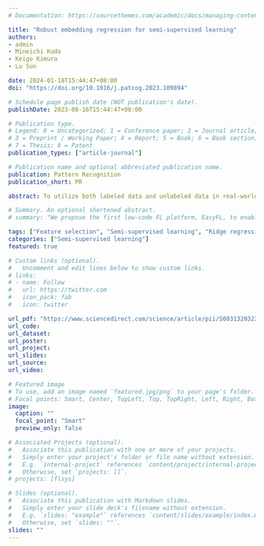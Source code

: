 ```yaml
---
# Documentation: https://sourcethemes.com/academic/docs/managing-content/

title: "Robust embedding regression for semi-supervised learning"
authors: 
- admin
- Mineichi Kudo
- Keigo Kimura
- Lu Sun

date: 2024-01-18T15:44:47+08:00
doi: "https://doi.org/10.1016/j.patcog.2023.109894"

# Schedule page publish date (NOT publication's date).
publishDate: 2023-08-16T15:44:47+08:00

# Publication type.
# Legend: 0 = Uncategorized; 1 = Conference paper; 2 = Journal article;
# 3 = Preprint / Working Paper; 4 = Report; 5 = Book; 6 = Book section;
# 7 = Thesis; 8 = Patent
publication_types: ["article-journal"]

# Publication name and optional abbreviated publication name.
publication: Pattern Recognition
publication_short: PR

abstract: To utilize both labeled data and unlabeled data in real-world applications, semi-supervised learning is widely used as an effective technique. However, most semi-supervised methods do not perform well when there are many noises and redundant information in the original data. To address these issues, in this paper, we proposed a novel approach called robust embedding regression (RER) for semi-supervised learning by inheriting the advantages of the existing semi-supervised learning, robust linear regression, and low-rank representation techniques. Specifically, RER constructs a more robust and accurate graph by adaptively arranging the weight coefficient for each data point. Furthermore, the low-rank representation is introduced to reduce the negative influence of the redundant features and noises residing in the original data while the graph construction. More importantly, the proper norms are imposed on both the reconstruction and regularization terms to further improve the robustness and earn feature/sample selection. We designed an effective iterative algorithm to optimize the problem of RER. Comprehensive experimental results conducted on both synthetic and real-world datasets indicate that RER is superior in classification and clustering performance and robust to different types of noise compared with the existing semi-supervised methods.

# Summary. An optional shortened abstract.
# summary: "We propose the first low-code FL platform, EasyFL, to enable users with various levels of expertise to experiment and prototype FL applications with little coding. We achieve this goal while ensuring great flexibility and extensibility for customization by unifying simple API design, modular design, and granular training flow abstraction. Besides, EasyFL expedites distributed training by 1.5x."

tags: ["Feature selection", "Semi-supervised learning", "Ridge regression", "Nuclear norm"]
categories: ["Semi-supervised learning"]
featured: true

# Custom links (optional).
#   Uncomment and edit lines below to show custom links.
# links:
# - name: Follow
#   url: https://twitter.com
#   icon_pack: fab
#   icon: twitter

url_pdf: "https://www.sciencedirect.com/science/article/pii/S0031320323005927"
url_code: 
url_dataset:
url_poster:
url_project:
url_slides:
url_source:
url_video:

# Featured image
# To use, add an image named `featured.jpg/png` to your page's folder. 
# Focal points: Smart, Center, TopLeft, Top, TopRight, Left, Right, BottomLeft, Bottom, BottomRight.
image:
  caption: ""
  focal_point: "Smart"
  preview_only: false

# Associated Projects (optional).
#   Associate this publication with one or more of your projects.
#   Simply enter your project's folder or file name without extension.
#   E.g. `internal-project` references `content/project/internal-project/index.md`.
#   Otherwise, set `projects: []`.
# projects: [flsys]

# Slides (optional).
#   Associate this publication with Markdown slides.
#   Simply enter your slide deck's filename without extension.
#   E.g. `slides: "example"` references `content/slides/example/index.md`.
#   Otherwise, set `slides: ""`.
slides: ""
---
```

